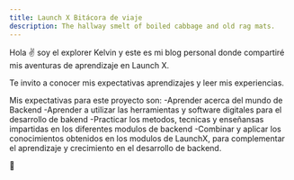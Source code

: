 ```yaml
---
title: Launch X Bitácora de viaje
description: The hallway smelt of boiled cabbage and old rag mats.
---
```


Hola ✌️  soy el explorer Kelvin y este es mi blog personal donde compartiré mis aventuras de aprendizaje en Launch X.

Te invito a conocer mis  expectativas aprendizajes y leer mis experiencias.

Mis expectativas para este proyecto son:
-Aprender acerca del mundo de Backend
-Aprender a utilizar las herramientas y software digitales para el desarrollo de bakend
-Practicar los metodos, tecnicas y enseñansas impartidas en los diferentes modulos de backend
-Combinar y aplicar los conocimientos obtenidos en los modulos de LaunchX, para complementar el aprendizaje y crecimiento en el desarrollo de backend.


🚀
